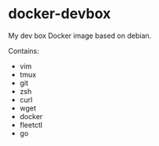 docker-devbox
=============

My dev box Docker image based on debian.

Contains:

* vim
* tmux
* git
* zsh
* curl
* wget
* docker
* fleetctl
* go
